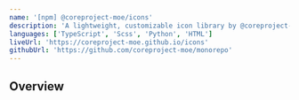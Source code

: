 ```yaml
---
name: '[npm] @coreproject-moe/icons'
description: 'A lightweight, customizable icon library by @coreproject-moe built with web components. Framework-agnostic and performance-focused, it offers accessible icons for any modern web project.'
languages: ['TypeScript', 'Scss', 'Python', 'HTML']
liveUrl: 'https://coreproject-moe.github.io/icons'
githubUrl: 'https://github.com/coreproject-moe/monorepo'
---
```


## Overview
